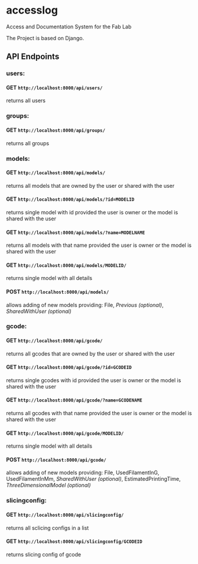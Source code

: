 # accesslog
Access and Documentation System for the Fab Lab

The Project is based on Django.

## API Endpoints

### users: 
#### GET `http://localhost:8000/api/users/` 
returns all users
### groups: 
#### GET `http://localhost:8000/api/groups/` 
returns all groups
### models: 
#### GET `http://localhost:8000/api/models/` 
returns all models that are owned by the user or shared with the user
#### GET `http://localhost:8000/api/models/?id=MODELID`
returns single model with id provided the user is owner or the model is shared with the user
#### GET `http://localhost:8000/api/models/?name=MODELNAME`
returns all models with that name provided the user is owner or the model is shared with the user
#### GET `http://localhost:8000/api/models/MODELID/`
returns single model with all details
#### POST `http://localhost:8000/api/models/` 
allows adding of new models providing: File, _Previous (optional)_, _SharedWithUser (optional)_
### gcode: 
#### GET `http://localhost:8000/api/gcode/`
returns all gcodes that are owned by the user or shared with the user
#### GET `http://localhost:8000/api/gcode/?id=GCODEID`
returns single gcodes with id provided the user is owner or the model is shared with the user
#### GET `http://localhost:8000/api/gcode/?name=GCODENAME`
returns all gcodes with that name provided the user is owner or the model is shared with the user
#### GET `http://localhost:8000/api/gcode/MODELID/`
returns single model with all details
#### POST `http://localhost:8000/api/gcode/`
allows adding of new models providing: File, UsedFilamentInG, UsedFilamentInMm, _SharedWithUser (optional)_, EstimatedPrintingTime, _ThreeDimensionalModel (optional)_
### slicingconfig: 
#### GET `http://localhost:8000/api/slicingconfig/`
returns all sclicing configs in a list
#### GET `http://localhost:8000/api/slicingconfig/GCODEID`
returns slicing config of gcode 
